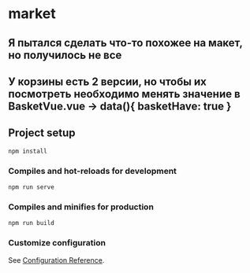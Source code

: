 # market

## Я пытался сделать что-то похожее на макет, но получилось не все

## У корзины есть 2 версии, но чтобы их посмотреть необходимо менять значение в BasketVue.vue -> data(){ basketHave: true }

## Project setup
```
npm install
```

### Compiles and hot-reloads for development
```
npm run serve
```

### Compiles and minifies for production
```
npm run build
```

### Customize configuration
See [Configuration Reference](https://cli.vuejs.org/config/).
